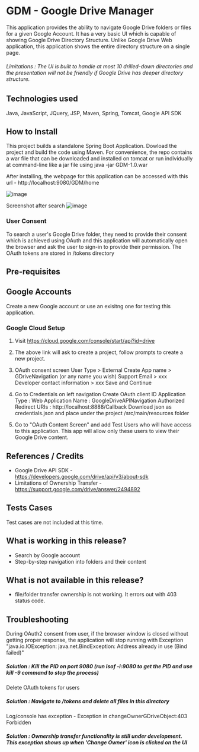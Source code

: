 # GDM - Google Drive Manager
This application provides the ability to navigate Google Drive folders or files for a given Google Account. It has a very basic UI which is capable of showing Google Drive Directory Structure. Unlike Google Drive Web application, this application shows the entire directory structure on a single page.

###### Limitations : The UI is built to handle at most 10 drilled-down directories and the presentation will not be friendly if Google Drive has deeper directory structure.

## Technologies used 
Java, JavaScript, JQuery, JSP, Maven, Spring, Tomcat, Google API SDK

## How to Install
This project builds a standalone Spring Boot Application. Dowload the project and build the code using Maven. For convenience, the repo contains a war file that can be downloaded and installed on tomcat or run individually at command-line like a jar file using 
java -jar GDM-1.0.war 

After installing, the webpage for this application can be accessed with this url - http://localhost:9080/GDM/home

![image](https://user-images.githubusercontent.com/69950262/123526490-c791f700-d6c7-11eb-8f6c-430f11ada613.png)

Screenshot after search
![image](https://user-images.githubusercontent.com/69950262/123526816-e09ba780-d6c9-11eb-8fc6-5613ecccf344.png)

### User Consent
To search a user's Google Drive folder, they need to provide their consent which is achieved using OAuth and this application will automatically open the browser and ask the user to sign-in to provide their permission. The OAuth tokens are stored in /tokens directory


## Pre-requisites 
## Google Accounts
Create a new Google account or use an exisitng one for testing this application.

### Google Cloud Setup
1. Visit https://cloud.google.com/console/start/api?id=drive
2. The above link will ask to create a project, follow prompts to create a new project.
3. OAuth consent screen
    User Type > External
    Create
    App name > GDriveNavigation (or any name you wish)
    Support Email > xxx
    Developer contact information > xxx
    Save and Continue

3. Go to Credentials on left navigation
   Create OAuth client ID
   Application Type : Web Application
   Name : GoogleDriveAPINavigation
   Authorized Redirect URIs : http://localhost:8888/Callback 
   Download json as credentials.json and place under the project /src/main/resources folder
  
4. Go to "OAuth Content Screen" and add Test Users who will have access to this application. This app will allow only these users to view their Google Drive content.

## References / Credits
- Google Drive API SDK - https://developers.google.com/drive/api/v3/about-sdk
- Limitations of Ownership Transfer - https://support.google.com/drive/answer/2494892

## Tests Cases
Test cases are not included at this time.

## What is working in this release?
- Search by Google account
- Step-by-step navigation into folders and their content

## What is not available in this release?
- file/folder transfer ownership is not working. It errors out with 403 status code.

## Troubleshooting
During OAuth2 consent from user, if the browser window is closed without getting proper response, the application will stop running with Exception "java.io.IOException: java.net.BindException: Address already in use (Bind failed)" 
##### _Solution : Kill the PID on port 9080 (run lsof -i:9080 to get the PID and use kill -9 command to stop the process)_

Delete OAuth tokens for users
##### _Solution : Navigate to /tokens and delete all files in this directory_

Log/console has exception - Exception in changeOwnerGDriveObject:403 Forbidden
##### _Solution : Ownership transfer functionality is still under development. This exception shows up when 'Change Owner' icon is clicked on the UI_
